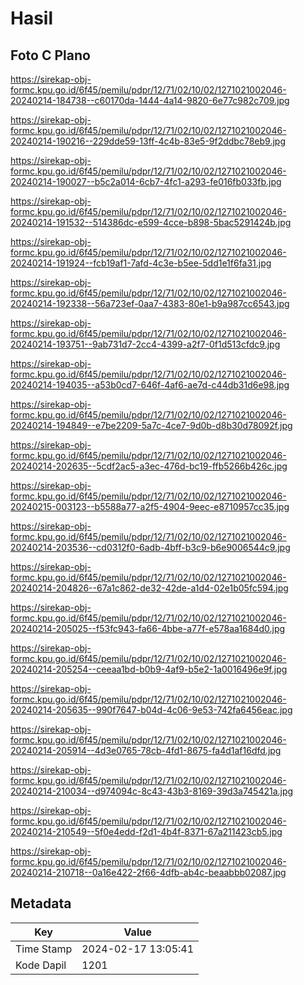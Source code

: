 # Hasil

## Foto C Plano

https://sirekap-obj-formc.kpu.go.id/6f45/pemilu/pdpr/12/71/02/10/02/1271021002046-20240214-184738--c60170da-1444-4a14-9820-6e77c982c709.jpg

https://sirekap-obj-formc.kpu.go.id/6f45/pemilu/pdpr/12/71/02/10/02/1271021002046-20240214-190216--229dde59-13ff-4c4b-83e5-9f2ddbc78eb9.jpg

https://sirekap-obj-formc.kpu.go.id/6f45/pemilu/pdpr/12/71/02/10/02/1271021002046-20240214-190027--b5c2a014-6cb7-4fc1-a293-fe016fb033fb.jpg

https://sirekap-obj-formc.kpu.go.id/6f45/pemilu/pdpr/12/71/02/10/02/1271021002046-20240214-191532--514386dc-e599-4cce-b898-5bac5291424b.jpg

https://sirekap-obj-formc.kpu.go.id/6f45/pemilu/pdpr/12/71/02/10/02/1271021002046-20240214-191924--fcb19af1-7afd-4c3e-b5ee-5dd1e1f6fa31.jpg

https://sirekap-obj-formc.kpu.go.id/6f45/pemilu/pdpr/12/71/02/10/02/1271021002046-20240214-192338--56a723ef-0aa7-4383-80e1-b9a987cc6543.jpg

https://sirekap-obj-formc.kpu.go.id/6f45/pemilu/pdpr/12/71/02/10/02/1271021002046-20240214-193751--9ab731d7-2cc4-4399-a2f7-0f1d513cfdc9.jpg

https://sirekap-obj-formc.kpu.go.id/6f45/pemilu/pdpr/12/71/02/10/02/1271021002046-20240214-194035--a53b0cd7-646f-4af6-ae7d-c44db31d6e98.jpg

https://sirekap-obj-formc.kpu.go.id/6f45/pemilu/pdpr/12/71/02/10/02/1271021002046-20240214-194849--e7be2209-5a7c-4ce7-9d0b-d8b30d78092f.jpg

https://sirekap-obj-formc.kpu.go.id/6f45/pemilu/pdpr/12/71/02/10/02/1271021002046-20240214-202635--5cdf2ac5-a3ec-476d-bc19-ffb5266b426c.jpg

https://sirekap-obj-formc.kpu.go.id/6f45/pemilu/pdpr/12/71/02/10/02/1271021002046-20240215-003123--b5588a77-a2f5-4904-9eec-e8710957cc35.jpg

https://sirekap-obj-formc.kpu.go.id/6f45/pemilu/pdpr/12/71/02/10/02/1271021002046-20240214-203536--cd0312f0-6adb-4bff-b3c9-b6e9006544c9.jpg

https://sirekap-obj-formc.kpu.go.id/6f45/pemilu/pdpr/12/71/02/10/02/1271021002046-20240214-204826--67a1c862-de32-42de-a1d4-02e1b05fc594.jpg

https://sirekap-obj-formc.kpu.go.id/6f45/pemilu/pdpr/12/71/02/10/02/1271021002046-20240214-205025--f53fc943-fa66-4bbe-a77f-e578aa1684d0.jpg

https://sirekap-obj-formc.kpu.go.id/6f45/pemilu/pdpr/12/71/02/10/02/1271021002046-20240214-205254--ceeaa1bd-b0b9-4af9-b5e2-1a0016496e9f.jpg

https://sirekap-obj-formc.kpu.go.id/6f45/pemilu/pdpr/12/71/02/10/02/1271021002046-20240214-205635--990f7647-b04d-4c06-9e53-742fa6456eac.jpg

https://sirekap-obj-formc.kpu.go.id/6f45/pemilu/pdpr/12/71/02/10/02/1271021002046-20240214-205914--4d3e0765-78cb-4fd1-8675-fa4d1af16dfd.jpg

https://sirekap-obj-formc.kpu.go.id/6f45/pemilu/pdpr/12/71/02/10/02/1271021002046-20240214-210034--d974094c-8c43-43b3-8169-39d3a745421a.jpg

https://sirekap-obj-formc.kpu.go.id/6f45/pemilu/pdpr/12/71/02/10/02/1271021002046-20240214-210549--5f0e4edd-f2d1-4b4f-8371-67a211423cb5.jpg

https://sirekap-obj-formc.kpu.go.id/6f45/pemilu/pdpr/12/71/02/10/02/1271021002046-20240214-210718--0a16e422-2f66-4dfb-ab4c-beaabbb02087.jpg


## Metadata

| Key        | Value               |
| ---------- | ------------------- |
| Time Stamp | 2024-02-17 13:05:41 |
| Kode Dapil | 1201                |




